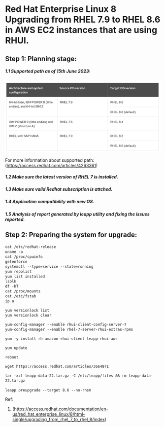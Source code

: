 # Red Hat Enterprise Linux 8 Upgrading from RHEL 7.9 to RHEL 8.6 in AWS EC2 instances that are using RHUI.


## Step 1: Planning stage:

##### 1.1 Supported path as of 15th June 2023: 

![](media/Supported-upgrade-path.png)

For more information about supported path: (https://access.redhat.com/articles/4263361)

##### 1.2 Make sure the latest version of RHEL 7 is installed. 
##### 1.3 Make sure valid Redhat subscription is attched. 
##### 1.4 Application compatibility with new OS.
##### 1.5 Analysis of report generated by leapp utility and fixing the issues reported.

## Step 2: Preparing the system for upgrade:


```
cat /etc/redhat-release
uname -a
cat /proc/cpuinfo
getenforce
systemctl --type=service --state=running
yum repolist
yum list installed
lsblk
df -hT
cat /proc/mounts
cat /etc/fstab
ip a
```

```
yum versionlock list
yum versionlock clear

``` 




```
yum-config-manager --enable rhui-client-config-server-7
yum-config-manager --enable rhel-7-server-rhui-extras-rpms
```

```
yum -y install rh-amazon-rhui-client leapp-rhui-aws
```


```
yum update
```

```
reboot
```


```
wget https://access.redhat.com/articles/3664871

```
```
tar -xzf leapp-data-22.tar.gz -C /etc/leapp/files && rm leapp-data-22.tar.gz
```


```leapp preupgrade --target 8.6 --no-rhsm```



Ref: 
1. (https://access.redhat.com/documentation/en-us/red_hat_enterprise_linux/8/html-single/upgrading_from_rhel_7_to_rhel_8/index)

